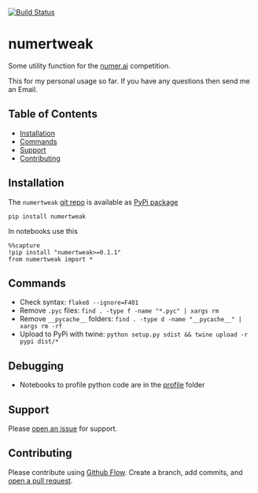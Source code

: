 [![Build Status](https://travis-ci.org/kmedian/numertweak.svg?branch=master)](https://travis-ci.org/kmedian/numertweak)
<!-- 
[![Binder](https://mybinder.org/badge.svg)](https://mybinder.org/v2/gh/kmedian/numertweak/master?urlpath=lab)
-->

# numertweak
Some utility function for the [numer.ai](https://numer.ai/rounds) competition.

This for my personal usage so far. 
If you have any questions then send me an Email.

## Table of Contents
* [Installation](#installation)
* [Commands](#commands)
* [Support](#support)
* [Contributing](#contributing)


## Installation
The `numertweak` [git repo](http://github.com/kmedian/numertweak) is available as [PyPi package](https://pypi.org/project/numertweak)

```
pip install numertweak
```

In notebooks use this

```
%%capture
!pip install "numertweak>=0.1.1"
from numertweak import *
```


## Commands
* Check syntax: `flake8 --ignore=F401`
* Remove `.pyc` files: `find . -type f -name "*.pyc" | xargs rm`
* Remove `__pycache__` folders: `find . -type d -name "__pycache__" | xargs rm -rf`
* Upload to PyPi with twine: `python setup.py sdist && twine upload -r pypi dist/*`


## Debugging
* Notebooks to profile python code are in the [profile](profile) folder


## Support
Please [open an issue](https://github.com/kmedian/numertweak/issues/new) for support.


## Contributing
Please contribute using [Github Flow](https://guides.github.com/introduction/flow/). Create a branch, add commits, and [open a pull request](https://github.com/kmedian/numertweak/compare/).
